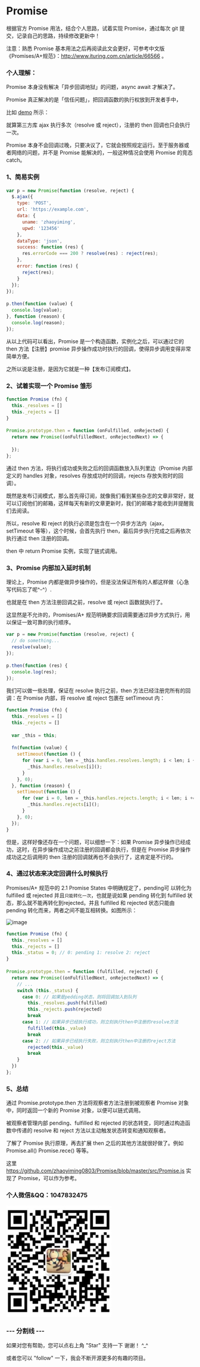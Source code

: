 # Promise

根据官方 Promise 用法，结合个人思路，试着实现 Promise，通过每次 git 提交，记录自己的思路，持续修改更新中！

注意：熟悉 Promise 基本用法之后再阅读此文会更好，可参考中文版《Promises/A+规范》：http://www.ituring.com.cn/article/66566 。

### 个人理解：

Promise 本身没有解决「异步回调地狱」的问题，async await 才解决了。

Promise 真正解决的是「信任问题」，把回调函数的执行权放到开发者手中，

比如 [demo](https://github.com/zhaoyiming0803/test-code/blob/master/test288.js) 所示：

就算第三方库 ajax 执行多次（resolve 或 reject），注册的 then 回调也只会执行一次。

Promise 本身不会回调过晚，只要决议了，它就会按照规定运行。至于服务器或者网络的问题，并不是 Promise 能解决的，一般这种情况会使用 Promise 的竞态 catch。
### 1、简易实例
``` javascript
var p = new Promise(function (resolve, reject) {
  $.ajax({
    type: 'POST',
    url: 'https://example.com',
    data: {
      uname: 'zhaoyiming',
      upwd: '123456'
    },
    dataType: 'json',
    success: function (res) {
      res.errorCode === 200 ? resolve(res) : reject(res);
    },
    error: function (res) {
      reject(res);
    }
  });
});

p.then(function (value) {
  console.log(value);
}, function (reason) {
  console.log(reason);
});
```
从以上代码可以看出，Promise 是一个构造函数，实例化之后，可以通过它的 then 方法【注册】promise 异步操作成功时执行的回调，使得异步调用变得非常简单方便。

之所以说是注册，是因为它就是一种【发布订阅模式】。

### 2、试着实现一个 Promise 雏形
``` javascript
function Promise (fn) {
  this._resolves = []
  this._rejects = []
}

Promise.prototype.then = function (onFulfilled, onRejected) {
  return new Promise((onFulfilledNext, onRejectedNext) => {

  });
};
```
通过 then 方法，将执行成功或失败之后的回调函数放入队列里边（Promise 内部定义的 handles 对象，resolves 存放成功时的回调，rejects 存放失败时的回调）。

既然是发布订阅模式，那么首先得订阅，就像我们看到某些杂志的文章非常好，就可以订阅他们的邮箱，这样每天有新的文章更新时，我们的邮箱才能收到并提醒我们去阅读。

所以，resolve 和 reject 的执行必须是包含在一个异步方法内（ajax，setTimeout 等等），这个时候，会首先执行 then，最后异步执行完成之后再依次执行通过 then 注册的回调。

then 中 return Promise 实例，实现了链式调用。

### 3、Promise 内部加入延时机制

理论上，Promise 内都是做异步操作的，但是没法保证所有的人都这样做（心急写代码忘了呢^-^）.

也就是在 then 方法注册回调之前，resolve 或 reject 函数就执行了。

这显然是不允许的，Promises/A+ 规范明确要求回调需要通过异步方式执行，用以保证一致可靠的执行顺序。
``` javascript
var p = new Promise(function (resolve, reject) {
  // do something...
  resolve(value);
});

p.then(function (res) {
  console.log(res);
});
```
我们可以做一些处理，保证在 resolve 执行之前，then 方法已经注册完所有的回调：在 Promise 内部，将 resolve 或 reject 包裹在 setTimeout 内：
``` javascript
function Promise (fn) {
  this._resolves = []
  this._rejects = []

  var _this = this;

  fn(function (value) {
    setTimeout(function () {
      for (var i = 0, len = _this.handles.resolves.length; i < len; i += 1) {
        _this.handles.resolves[i]();
      }
    }, 0);
  }, function (reason) {
    setTimeout(function () {
      for (var i = 0, len = _this.handles.rejects.length; i < len; i += 1) {
        _this.handles.rejects[i]();
      }
    }, 0);
  });
}
```
但是，这样好像还存在一个问题，可以细想一下：如果 Promise 异步操作已经成功，这时，在异步操作成功之前注册的回调都会执行，但是在 Promise 异步操作成功这之后调用的 then 注册的回调就再也不会执行了，这肯定是不行的。

### 4、通过状态来决定回调什么时候执行

Promises/A+ 规范中的 2.1 Promise States 中明确规定了，pending可 以转化为 fulfilled 或 rejected 并且`只能转化一次`，也就是说如果 pending 转化到 fulfilled 状态，那么就不能再转化到rejected。并且 fulfilled 和 rejected 状态只能由 pending 转化而来，两者之间不能互相转换。如图所示：

![image](https://github.com/zhaoyiming0803/Promise/blob/dev/promise.png)
``` javascript
function Promise (fn) {
  this._resolves = []
  this._rejects = []
  this._status = 0; // 0: pending 1: resolve 2: reject
}

Promise.prototype.then = function (fulfilled, rejected) {
  return new Promise((onFulfilledNext, onRejectedNext) => {
    // ...
    switch (this._status) {
      case 0: // 如果是pedding状态，则将回调加入到队列
        this._resolves.push(fulfilled)
        this._rejects.push(rejected)
        break
      case 1: // 如果异步已经执行成功，则立刻执行then中注册的resolve方法
        fulfilled(this._value)
        break
      case 2: // 如果异步已经执行失败，则立刻执行then中注册的reject方法
        rejected(this._value)
        break
    }
  })
};
```

### 5、总结

通过 Promise.prototype.then 方法将观察者方法注册到被观察者 Promise 对象中，同时返回一个新的 Promise 对象，以便可以链式调用。

被观察者管理内部 pending、fulfilled 和 rejected 的状态转变，同时通过构造函数中传递的 resolve 和 reject 方法以主动触发状态转变和通知观察者。

了解了 Promise 执行原理，再去扩展 then 之后的其他方法就很好做了。例如 Promise.all() Promise.rece() 等等。

这里 https://github.com/zhaoyiming0803/Promise/blob/master/src/Promise.js 实现了 Promise，可以作为参考。

### 个人微信&QQ：1047832475

![image](https://github.com/zhaoyiming0803/zhaoyiming0803/raw/master/wechat.jpg)

### --- 分割线 ---

如果对您有帮助，您可以点右上角 "Star" 支持一下 谢谢！ ^_^

或者您可以 "follow" 一下，我会不断开源更多的有趣的项目。

